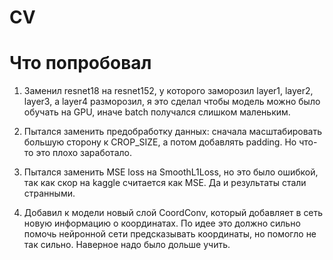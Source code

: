 # CV

# Что попробовал

1) Заменил resnet18 на resnet152, у которого заморозил layer1, layer2, layer3, а layer4 разморозил, я это сделал чтобы модель можно было обучать на GPU, иначе batch получался слишком маленьким.

2) Пытался заменить предобработку данных: сначала масштабировать большую сторону к CROP_SIZE, а потом добавлять padding. Но что-то это плохо заработало.

3) Пытался заменить MSE loss на SmoothL1Loss, но это было ошибкой, так как скор на kaggle считается как MSE. Да и результаты стали странными.

4) Добавил к модели новый слой CoordConv, который добавляет в сеть новую информацию о координатах. По идее это должно сильно помочь нейронной сети предсказывать координаты, но помогло не так сильно. Наверное надо было дольше учить.
